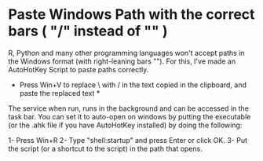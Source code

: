 # Paste Windows Path with the correct bars ( "/" instead of "\" )

R, Python and many other programming languages won't accept paths in the Windows format (with right-leaning bars "\"). For this, I've made an AutoHotKey Script to paste paths correctly.

* Press Win+V to replace \ with / in the text copied in the clipboard, and paste the replaced text *

The service when run, runs in the background and can be accessed in the task bar. You can set it to auto-open on windows by putting the executable (or the .ahk file if you have AutoHotKey installed) by doing the following:

1- Press Win+R
2- Type "shell:startup" and press Enter or click OK.
3- Put the script (or a shortcut to the script) in the path that opens.

